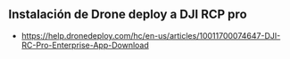 ## Instalación de Drone deploy a DJI RCP pro 
* https://help.dronedeploy.com/hc/en-us/articles/10011700074647-DJI-RC-Pro-Enterprise-App-Download

